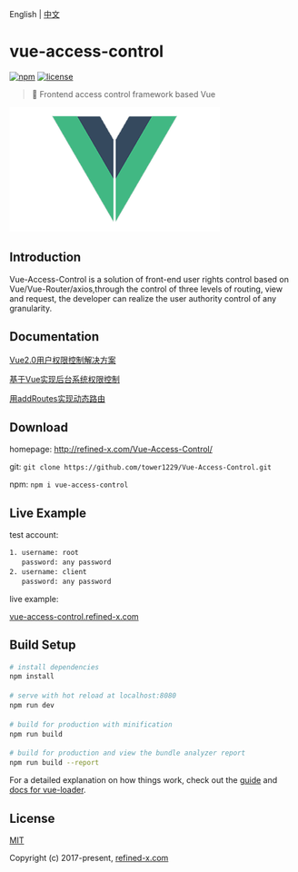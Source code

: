 English | [中文](README_CN.md)

# vue-access-control

[![npm](https://img.shields.io/npm/v/vue-access-control.svg)](https://www.npmjs.com/package/vue-access-control/)  [![license](https://img.shields.io/github/license/tower1229/Vue-Access-Control.svg)]()

> :gem: Frontend access control framework based Vue

![logo](https://github.com/tower1229/tower1229.github.io/raw/master/asset/vsc-logo.png)

## Introduction

Vue-Access-Control is a solution of front-end user rights control based on Vue/Vue-Router/axios,through the control of three levels of routing, view and request, the developer can realize the user authority control of any granularity.

## Documentation

[Vue2.0用户权限控制解决方案](http://refined-x.com/2017/11/28/Vue2.0%E7%94%A8%E6%88%B7%E6%9D%83%E9%99%90%E6%8E%A7%E5%88%B6%E8%A7%A3%E5%86%B3%E6%96%B9%E6%A1%88/)

[基于Vue实现后台系统权限控制](http://refined-x.com/2017/08/29/%E5%9F%BA%E4%BA%8EVue%E5%AE%9E%E7%8E%B0%E5%90%8E%E5%8F%B0%E7%B3%BB%E7%BB%9F%E6%9D%83%E9%99%90%E6%8E%A7%E5%88%B6/)

[用addRoutes实现动态路由](http://refined-x.com/2017/09/01/%E7%94%A8addRoutes%E5%AE%9E%E7%8E%B0%E5%8A%A8%E6%80%81%E8%B7%AF%E7%94%B1/)

## Download

homepage: http://refined-x.com/Vue-Access-Control/

git: `git clone https://github.com/tower1229/Vue-Access-Control.git`

npm: `npm i vue-access-control`


## Live Example

test account:

``` bash
1. username: root
   password: any password
2. username: client
   password: any password
```

live example:

[vue-access-control.refined-x.com](http://vue-access-control.refined-x.com/)

## Build Setup

``` bash
# install dependencies
npm install

# serve with hot reload at localhost:8080
npm run dev

# build for production with minification
npm run build

# build for production and view the bundle analyzer report
npm run build --report
```

For a detailed explanation on how things work, check out the [guide](http://vuejs-templates.github.io/webpack/) and [docs for vue-loader](http://vuejs.github.io/vue-loader).

## License

[MIT](http://opensource.org/licenses/MIT)

Copyright (c) 2017-present, [refined-x.com](http://refined-x.com)

<script type="text/javascript">
var _hmt = _hmt || [];
(function() {
  var hm = document.createElement("script");
  hm.src = "//hm.baidu.com/hm.js?f10103677155b485824f29def715eb5d";
  var s = document.getElementsByTagName("script")[0];
  s.parentNode.insertBefore(hm, s);
})();
</script>